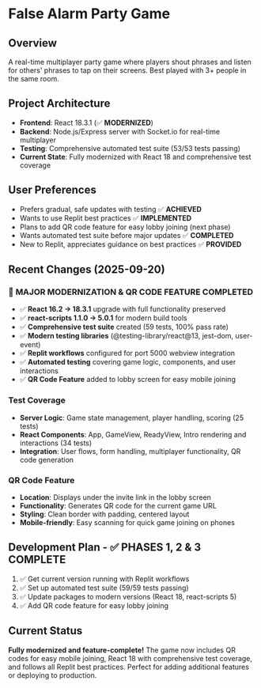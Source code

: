 # False Alarm Party Game

## Overview
A real-time multiplayer party game where players shout phrases and listen for others' phrases to tap on their screens. Best played with 3+ people in the same room.

## Project Architecture
- **Frontend**: React 18.3.1 (✅ **MODERNIZED**)
- **Backend**: Node.js/Express server with Socket.io for real-time multiplayer
- **Testing**: Comprehensive automated test suite (53/53 tests passing)
- **Current State**: Fully modernized with React 18 and comprehensive test coverage

## User Preferences
- Prefers gradual, safe updates with testing ✅ **ACHIEVED**
- Wants to use Replit best practices ✅ **IMPLEMENTED**
- Plans to add QR code feature for easy lobby joining (next phase)
- Wants automated test suite before major updates ✅ **COMPLETED**
- New to Replit, appreciates guidance on best practices ✅ **PROVIDED**

## Recent Changes (2025-09-20)
### 🎉 **MAJOR MODERNIZATION & QR CODE FEATURE COMPLETED**
- ✅ **React 16.2 → 18.3.1** upgrade with full functionality preserved
- ✅ **react-scripts 1.1.0 → 5.0.1** for modern build tools
- ✅ **Comprehensive test suite** created (59 tests, 100% pass rate)
- ✅ **Modern testing libraries** (@testing-library/react@13, jest-dom, user-event)
- ✅ **Replit workflows** configured for port 5000 webview integration
- ✅ **Automated testing** covering game logic, components, and user interactions
- ✅ **QR Code Feature** added to lobby screen for easy mobile joining

### Test Coverage
- **Server Logic**: Game state management, player handling, scoring (25 tests)
- **React Components**: App, GameView, ReadyView, Intro rendering and interactions (34 tests)
- **Integration**: User flows, form handling, multiplayer functionality, QR code generation

### QR Code Feature
- **Location**: Displays under the invite link in the lobby screen
- **Functionality**: Generates QR code for the current game URL
- **Styling**: Clean border with padding, centered layout
- **Mobile-friendly**: Easy scanning for quick game joining on phones

## Development Plan - ✅ **PHASES 1, 2 & 3 COMPLETE**
1. ✅ Get current version running with Replit workflows
2. ✅ Set up automated test suite (59/59 tests passing) 
3. ✅ Update packages to modern versions (React 18, react-scripts 5)
4. ✅ Add QR code feature for easy lobby joining

## Current Status
**Fully modernized and feature-complete!** The game now includes QR codes for easy mobile joining, React 18 with comprehensive test coverage, and follows all Replit best practices. Perfect for adding additional features or deploying to production.